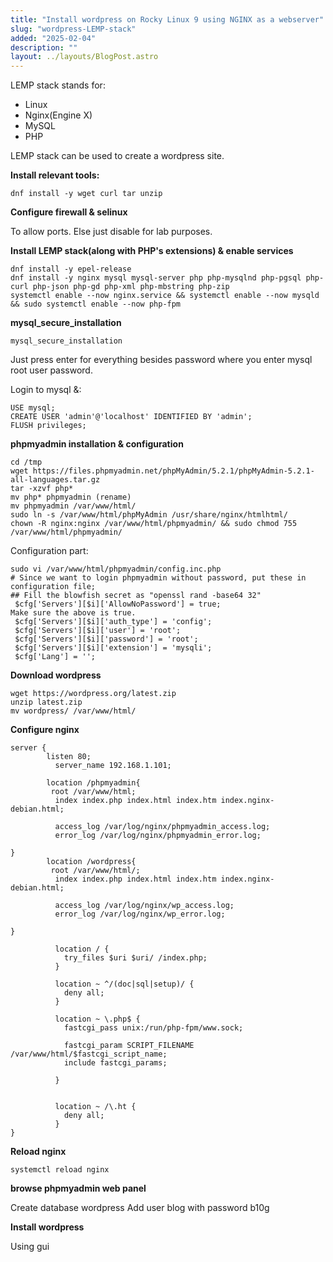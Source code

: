 ```yaml
---
title: "Install wordpress on Rocky Linux 9 using NGINX as a webserver"
slug: "wordpress-LEMP-stack"
added: "2025-02-04"
description: ""
layout: ../layouts/BlogPost.astro
---
```


LEMP stack stands for:

- Linux
- Nginx(Engine X)
- MySQL
- PHP

LEMP stack can be used to create a wordpress site.

**Install relevant tools:**

```
dnf install -y wget curl tar unzip
```

**Configure firewall & selinux**

To allow ports. Else just disable for lab purposes.

**Install LEMP stack(along with PHP's extensions) & enable services**

```
dnf install -y epel-release
dnf install -y nginx mysql mysql-server php php-mysqlnd php-pgsql php-curl php-json php-gd php-xml php-mbstring php-zip
systemctl enable --now nginx.service && systemctl enable --now mysqld && sudo systemctl enable --now php-fpm
```

**mysql_secure_installation**

```
mysql_secure_installation
```

Just press enter for everything besides password where you enter mysql root user password.

Login to mysql &:

```
USE mysql;
CREATE USER 'admin'@'localhost' IDENTIFIED BY 'admin';
FLUSH privileges;
```

**phpmyadmin installation & configuration**

```
cd /tmp
wget https://files.phpmyadmin.net/phpMyAdmin/5.2.1/phpMyAdmin-5.2.1-all-languages.tar.gz
tar -xzvf php*
mv php* phpmyadmin (rename)
mv phpmyadmin /var/www/html/
sudo ln -s /var/www/html/phpMyAdmin /usr/share/nginx/htmlhtml/
chown -R nginx:nginx /var/www/html/phpmyadmin/ && sudo chmod 755  /var/www/html/phpmyadmin/
```

Configuration part:

```
sudo vi /var/www/html/phpmyadmin/config.inc.php
# Since we want to login phpmyadmin without password, put these in configuration file;
## Fill the blowfish secret as "openssl rand -base64 32"
 $cfg['Servers'][$i]['AllowNoPassword'] = true;
Make sure the above is true.
 $cfg['Servers'][$i]['auth_type'] = 'config';
 $cfg['Servers'][$i]['user'] = 'root';
 $cfg['Servers'][$i]['password'] = 'root';
 $cfg['Servers'][$i]['extension'] = 'mysqli';
 $cfg['Lang'] = '';
```

**Download wordpress**

```
wget https://wordpress.org/latest.zip
unzip latest.zip
mv wordpress/ /var/www/html/
```

**Configure nginx**

```
server {
        listen 80;
          server_name 192.168.1.101;

        location /phpmyadmin{
         root /var/www/html;
          index index.php index.html index.htm index.nginx-debian.html;

          access_log /var/log/nginx/phpmyadmin_access.log;
          error_log /var/log/nginx/phpmyadmin_error.log;

}
        location /wordpress{
         root /var/www/html/;
          index index.php index.html index.htm index.nginx-debian.html;

          access_log /var/log/nginx/wp_access.log;
          error_log /var/log/nginx/wp_error.log;

}

          location / {
            try_files $uri $uri/ /index.php;
          }

          location ~ ^/(doc|sql|setup)/ {
            deny all;
          }

          location ~ \.php$ {
            fastcgi_pass unix:/run/php-fpm/www.sock;

            fastcgi_param SCRIPT_FILENAME /var/www/html/$fastcgi_script_name;
            include fastcgi_params;

          }


          location ~ /\.ht {
            deny all;
          }
}
```

**Reload nginx**

```
systemctl reload nginx
```

**browse phpmyadmin web panel**

Create database wordpress
Add user blog with password b10g

**Install wordpress**

Using gui
